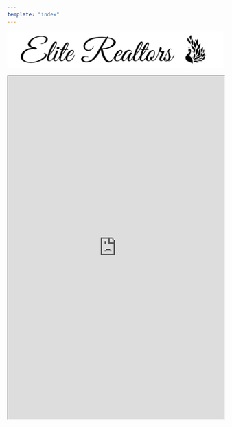 ```yaml
---
template: "index"
---
```

<p style="text-align: center;"><img src="elite-banner.jpg"></p>
<iframe src="https://my.flexmls.com/BonnieHood/search/shared_links/7o1BM/listings" width="100%" height="800px"></iframe>

